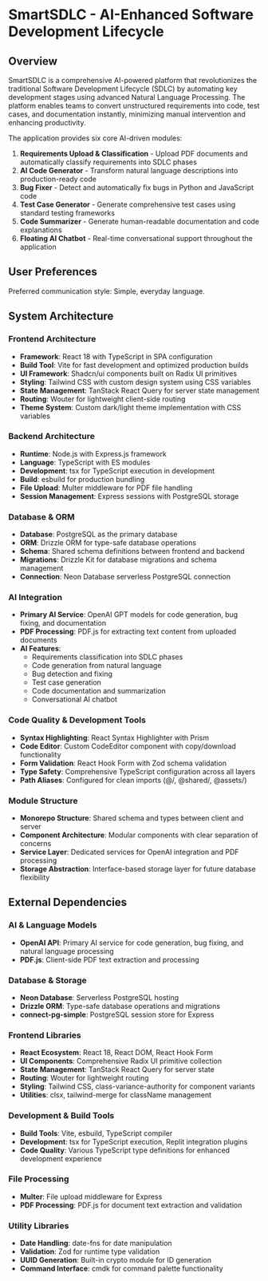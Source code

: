# SmartSDLC - AI-Enhanced Software Development Lifecycle

## Overview

SmartSDLC is a comprehensive AI-powered platform that revolutionizes the traditional Software Development Lifecycle (SDLC) by automating key development stages using advanced Natural Language Processing. The platform enables teams to convert unstructured requirements into code, test cases, and documentation instantly, minimizing manual intervention and enhancing productivity.

The application provides six core AI-driven modules:
1. **Requirements Upload & Classification** - Upload PDF documents and automatically classify requirements into SDLC phases
2. **AI Code Generator** - Transform natural language descriptions into production-ready code
3. **Bug Fixer** - Detect and automatically fix bugs in Python and JavaScript code
4. **Test Case Generator** - Generate comprehensive test cases using standard testing frameworks
5. **Code Summarizer** - Generate human-readable documentation and code explanations
6. **Floating AI Chatbot** - Real-time conversational support throughout the application

## User Preferences

Preferred communication style: Simple, everyday language.

## System Architecture

### Frontend Architecture
- **Framework**: React 18 with TypeScript in SPA configuration
- **Build Tool**: Vite for fast development and optimized production builds
- **UI Framework**: Shadcn/ui components built on Radix UI primitives
- **Styling**: Tailwind CSS with custom design system using CSS variables
- **State Management**: TanStack React Query for server state management
- **Routing**: Wouter for lightweight client-side routing
- **Theme System**: Custom dark/light theme implementation with CSS variables

### Backend Architecture
- **Runtime**: Node.js with Express.js framework
- **Language**: TypeScript with ES modules
- **Development**: tsx for TypeScript execution in development
- **Build**: esbuild for production bundling
- **File Upload**: Multer middleware for PDF file handling
- **Session Management**: Express sessions with PostgreSQL storage

### Database & ORM
- **Database**: PostgreSQL as the primary database
- **ORM**: Drizzle ORM for type-safe database operations
- **Schema**: Shared schema definitions between frontend and backend
- **Migrations**: Drizzle Kit for database migrations and schema management
- **Connection**: Neon Database serverless PostgreSQL connection

### AI Integration
- **Primary AI Service**: OpenAI GPT models for code generation, bug fixing, and documentation
- **PDF Processing**: PDF.js for extracting text content from uploaded documents
- **AI Features**: 
  - Requirements classification into SDLC phases
  - Code generation from natural language
  - Bug detection and fixing
  - Test case generation
  - Code documentation and summarization
  - Conversational AI chatbot

### Code Quality & Development Tools
- **Syntax Highlighting**: React Syntax Highlighter with Prism
- **Code Editor**: Custom CodeEditor component with copy/download functionality
- **Form Validation**: React Hook Form with Zod schema validation
- **Type Safety**: Comprehensive TypeScript configuration across all layers
- **Path Aliases**: Configured for clean imports (@/, @shared/, @assets/)

### Module Structure
- **Monorepo Structure**: Shared schema and types between client and server
- **Component Architecture**: Modular components with clear separation of concerns
- **Service Layer**: Dedicated services for OpenAI integration and PDF processing
- **Storage Abstraction**: Interface-based storage layer for future database flexibility

## External Dependencies

### AI & Language Models
- **OpenAI API**: Primary AI service for code generation, bug fixing, and natural language processing
- **PDF.js**: Client-side PDF text extraction and processing

### Database & Storage
- **Neon Database**: Serverless PostgreSQL hosting
- **Drizzle ORM**: Type-safe database operations and migrations
- **connect-pg-simple**: PostgreSQL session store for Express

### Frontend Libraries
- **React Ecosystem**: React 18, React DOM, React Hook Form
- **UI Components**: Comprehensive Radix UI primitive collection
- **State Management**: TanStack React Query for server state
- **Routing**: Wouter for lightweight routing
- **Styling**: Tailwind CSS, class-variance-authority for component variants
- **Utilities**: clsx, tailwind-merge for className management

### Development & Build Tools
- **Build Tools**: Vite, esbuild, TypeScript compiler
- **Development**: tsx for TypeScript execution, Replit integration plugins
- **Code Quality**: Various TypeScript type definitions for enhanced development experience

### File Processing
- **Multer**: File upload middleware for Express
- **PDF Processing**: PDF.js for document text extraction and validation

### Utility Libraries
- **Date Handling**: date-fns for date manipulation
- **Validation**: Zod for runtime type validation
- **UUID Generation**: Built-in crypto module for ID generation
- **Command Interface**: cmdk for command palette functionality
